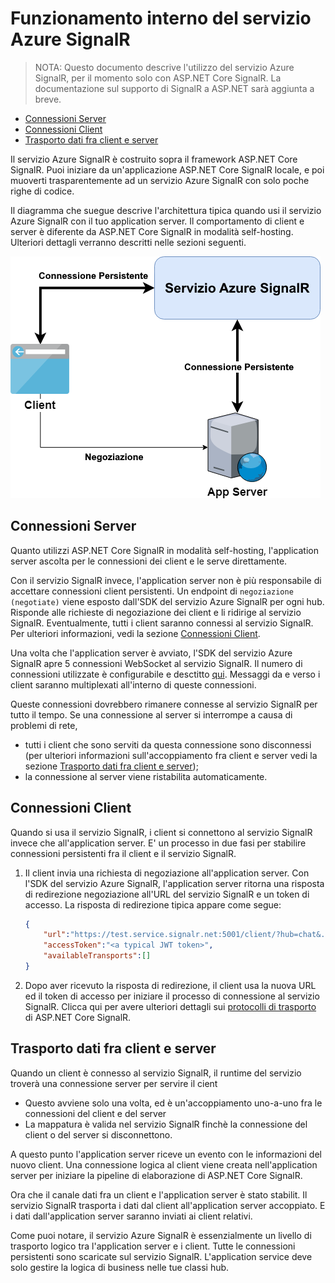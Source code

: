 # Funzionamento interno del servizio Azure SignalR

> NOTA: Questo documento descrive l'utilizzo del servizio Azure SignalR, per il momento solo con ASP.NET Core SignalR.
> La documentazione sul supporto di SignalR a ASP.NET sarà aggiunta a breve.

- [Connessioni Server](#server-connections)
- [Connessioni Client](#client-connections)
- [Trasporto dati fra client e server](#transport)

Il servizio Azure SignalR è costruito sopra il framework ASP.NET Core SignalR.
Puoi iniziare da un'applicazione ASP.NET Core SignalR locale, e poi muoverti trasparentemente ad un servizio Azure SignalR con solo poche righe di codice.

Il diagramma che suegue descrive l'architettura tipica quando usi il servizio Azure SignalR con il tuo application server.
Il comportamento di client e server è diferente da ASP.NET Core SignalR in modalità self-hosting.
Ulteriori dettagli verranno descritti nelle sezioni seguenti.


![Architettura](./media/signalr-internals/arch.png)

<a name="server-connections"></a>
## Connessioni Server

Quanto utilizzi ASP.NET Core SignalR  in modalità self-hosting, l'application server ascolta per le connessioni dei client e le serve direttamente.

Con il servizio SignalR invece, l'application server non è più responsabile di accettare connessioni client persistenti.
Un endpoint di `negoziazione (negotiate)` viene esposto dall'SDK del servizio Azure SignalR per ogni hub.
Risponde alle richieste di negoziazione dei client e li ridirige al servizio SignalR.
Eventualmente, tutti i client saranno connessi al servizio SignalR.
Per ulteriori informazioni, vedi la sezione [Connessioni Client](#client-connections).

Una volta che l'application server è avviato, l'SDK del servizio Azure SignalR apre 5 connessioni WebSocket al servizio SignalR.
Il numero di connessioni utilizzate è configurabile e desctitto [qui](./use-signalr-service.md#connectioncount).
Messaggi da e verso i client saranno multiplexati all'interno di queste connessioni.

Queste connessioni dovrebbero rimanere connesse al servizio SignalR per tutto il tempo.
Se una connessione al server si interrompe a causa di problemi di rete,
- tutti i client che sono serviti da questa connessione sono disconnessi (per ulteriori informazioni sull'accoppiamento fra client e server vedi la sezione [Trasporto dati fra client e server](#transport));
- la connessione al server viene ristabilita automaticamente.

<a name="client-connections"></a>
## Connessioni Client

Quando si usa il servizio SignalR, i client si connettono al servizio SignalR invece che all'application server.
E' un processo in due fasi per stabilire connessioni persistenti fra il client e il servizio SignalR.

1. Il client invia una richiesta di negoziazione all'application server.
Con l'SDK del servizio Azure SignalR, l'application server ritorna una risposta di redirezione negoziazione all'URL del servizio SignalR e un token di accesso.
La risposta di redirezione tipica appare come segue:
    ```json
    {
        "url":"https://test.service.signalr.net:5001/client/?hub=chat&...",
        "accessToken":"<a typical JWT token>",
        "availableTransports":[]
    }
    ```

1. Dopo aver ricevuto la risposta di redirezione, il client usa la nuova URL ed il token di accesso per iniziare il processo di connessione al servizio SignalR.
Clicca qui per avere ulteriori dettagli sui [protocolli di trasporto](https://github.com/aspnet/SignalR/blob/release/2.2/specs/TransportProtocols.md) di ASP.NET Core SignalR.

<a name="transport"></a>
## Trasporto dati fra client e server

Quando un client è connesso al servizio SignalR, il runtime del servizio troverà una connessione server per servire il cient
- Questo avviene solo una volta, ed è un'accoppiamento uno-a-uno fra le connessioni del client e del server
- La mappatura è valida nel servizio SignalR finchè la connessione del client o del server si disconnettono.

A questo punto l'application server riceve un evento con le informazioni del nuovo client.
Una connessione logica al client viene creata nell'application server per iniziare la pipeline di elaborazione di ASP.NET Core SignalR.

Ora che il canale dati fra un client e l'application server è stato stabilit.
Il servizio SignalR trasporta i dati dal client all'application server accoppiato.
E i dati dall'application server saranno inviati ai client relativi.

Come puoi notare, il servizio Azure SignalR è essenzialmente un livello di trasporto logico tra l'application server e i client.
Tutte le connessioni persistenti sono scaricate sul servizio SignalR.
L'application service deve solo gestire la logica di business nelle tue classi hub.
